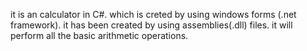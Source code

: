 it is an calculator in C#.
which is creted by using windows forms (.net framework).
it has been created by using assemblies(.dll) files.
it will perform all the basic arithmetic operations.

